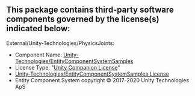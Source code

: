 This package contains third-party software components governed by the license(s) indicated below:
---------

External/Unity-Technologies/PhysicsJoints:

- Component Name: [Unity-Technologies/EntityComponentSystemSamples](https://github.com/Unity-Technologies/EntityComponentSystemSamples)
- License Type: "[Unity Companion License](https://unity3d.com/legal/licenses/Unity_Companion_License)"
- [Unity-Technologies/EntityComponentSystemSamples License](https://github.com/Unity-Technologies/EntityComponentSystemSamples/blob/master/LICENSE.md)
- Entity Component System copyright © 2017-2020 Unity Technologies ApS
